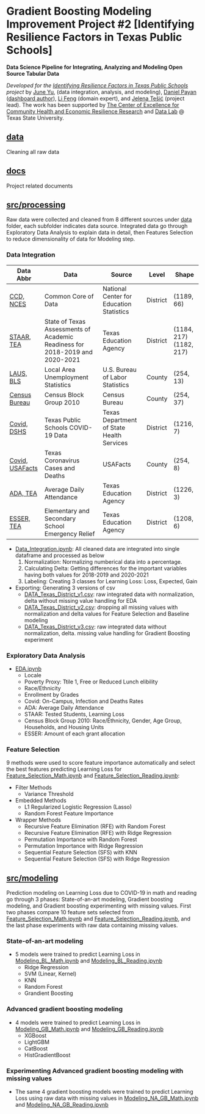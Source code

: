 # Gradient Boosting Modeling Improvement Project #2 [Identifying Resilience Factors in Texas Public Schools]
**Data Science Pipeline for Integrating, Analyzing and Modeling Open Source Tabular Data**

_Developed for the [Identifying Resilience Factors in Texas Public Schools](docs/2022Fall-CHERR-Poster.pdf) project_ by [June Yu](https://j-y-yu.github.io/), (data integration, analysis, and modeling), [Daniel Payan](https://github.com/danielpayan13) ([dashboard author](https://github.com/DataLab12/resilienceDashboardsTX)), [Li Feng](https://lifeng.wp.txstate.edu/) (domain expert), and [Jelena Tešić](jtesic.github.io) (project lead). The work has been supported by [The Center of Excellence for Community Health and Economic Resilience Research](https://www.cherr.txst.edu/) and [Data Lab](https://DataLab12.github.io) @ Texas State University.

## [data](data)
Cleaning all raw data

## [docs](docs)
Project related documents

## [src/processing](src/processing)
Raw data were collected and cleaned from 8 different sources under [data](data) folder, each subfolder indicates data source. Integrated data go through  Exploratory Data Analysis to explain data in detail, then Features Selection to reduce dimensionality of data for Modeling step. 

### Data Integration

| Data Abbr | Data | Source | Level | Shape |
| ----------- | ----------- | ----------- | ----------- | ----------- |
| [CCD, NCES](https://nces.ed.gov/ccd/elsi/tableGenerator.aspx) | Common Core of Data | National Center for Education Statistics | District | (1189, 66) |
| [STAAR, TEA](https://tea.texas.gov/student-assessment/testing/staar/staar-aggregate-data) | State of Texas Assessments of Academic Readiness for 2018-2019 and 2020-2021 | Texas Education Agency | District | (1184, 217) (1182, 217) |
| [LAUS, BLS](https://www.bls.gov/lau/##cntyaa) | Local Area Unemployment Statistics | U.S. Bureau of Labor Statistics | County | (254, 13) |
| [Census Bureau](https://schoolsdata2-93b5c-tea-texas.opendata.arcgis.com/datasets/census-block-group-2010-tx/) | Census Block Group 2010 | Census Bureau | County | (254, 37) |
| [Covid, DSHS](https://dshs.texas.gov/coronavirus/schools/texas-education-agency/) | Texas Public Schools COVID-19 Data | Texas Department of State Health Services | District | (1216, 7) |
| [Covid, USAFacts](https://usafacts.org/visualizations/coronavirus-covid-19-spread-map/state/texas) | Texas Coronavirus Cases and Deaths | USAFacts | County | (254, 8) |
| [ADA, TEA](https://tea.texas.gov/finance-and-grants/state-funding/state-funding-reports-and-data/average-daily-attendance-and-wealth-per-average-daily-attendance) | Average Daily Attendance | Texas Education Agency | District | (1226, 3) |
| [ESSER, TEA](https://tea.texas.gov/finance-and-grants/grants/grants-administration/applying-for-a-grant/entitlements) | Elementary and Secondary School Emergency Relief | Texas Education Agency | District | (1208, 6)  |
- [Data_Integration.ipynb](src/processing/Data_Integration.ipynb): All cleaned data are integrated into single dataframe and processed as below
  1. Normalization: Normalizing numberical data into a percentage.
  2. Calculating Delta: Getting differences for the important variables having both values for 2018-2019 and 2020-2021
  3. Labeling: Creating 3 classes for Learning Loss: Loss, Expected, Gain
- Exporting: Generating 3 versions of csv
  - [DATA_Texas_District_v1.csv](src/processing/DATA_Texas_District_v1.csv): raw integrated data with normalization, delta without missing value handling for EDA
  - [DATA_Texas_District_v2.csv](src/processing/DATA_Texas_District_v2.csv): dropping all missing values with normalization and delta values for Feature Selection and Baseline modeling
  - [DATA_Texas_District_v3.csv](src/processing/DATA_Texas_District_v3.csv): raw integrated data without normalization, delta. missing value handling for Gradient Boosting experiment

### Exploratory Data Analysis
- [EDA.ipynb](src/processing/EDA.ipynb)
   - Locale
   - Poverty Proxy: Ttile 1, Free or Reduced Lunch elibility
   - Race/Ethnicity
   - Enrollment by Grades
   - Covid: On-Campus, Infection and Deaths Rates
   - ADA: Average Daily Attendance
   - STAAR: Tested Students, Learning Loss
   - Census Block Group 2010: Race/Ethnicity, Gender, Age Group, Households, and Housing Units
   - ESSER: Amount of each grant allocation

### Feature Selection
9 methods were used to score feature importance automatically and select the best features predicting Learning Loss for [Feature_Selection_Math.ipynb](src/processing/Feature_Selection_Math.ipynb) and [Feature_Selection_Reading.ipynb](src/processing/Feature_Selection_Reading.ipynb):
* Filter Methods
	* Variance Threshold
* Embedded Methods
	* L1 Regularized Logistic Regression (Lasso)
	* Random Forest Feature Importance
* Wrapper Methods
	* Recursive Feature Elimination (RFE) with Random Forest
	* Recursive Feature Elimination (RFE) with Ridge Regression
	* Permutation Importance with Random Forest
	* Permutation Importance with Ridge Regression
	* Sequential Feature Selection (SFS) with KNN
	* Sequential Feature Selection (SFS) with Ridge Regression

## [src/modeling](src/modeling)
Prediction modeling on Learning Loss due to COVID-19 in math and reading go through 3 phases: State-of-an-art modeling, Gradient boosting modeling, and Gradient boosting experimenting with missing values. First two phases compare 10 feature sets selected from [Feature_Selection_Math.ipynb](src/processing/Feature_Selection_Math.ipynb) and [Feature_Selection_Reading.ipynb](src/processing/Feature_Selection_Reading.ipynb), and the last phase experiments with raw data containing missing values.

### State-of-an-art modeling 
* 5 models were trained to predict Learning Loss in [Modeling_BL_Math.ipynb](src/modeling/Modeling_BL_Math.ipynb) and [Modeling_BL_Reading.ipynb](src/modeling/Modeling_BL_Reading.ipynb)
  * Ridge Regression
  * SVM (Linear, Kernel)
  * KNN
  * Random Forest
  * Grandient Boosting

### Advanced gradient boosting modeling 
* 4 models were trained to predict Learning Loss in [Modeling_GB_Math.ipynb](src/modeling/Modeling_GB_Math.ipynb) and [Modeling_GB_Reading.ipynb](src/modeling/Modeling_GB_Reading.ipynb) 
  * XGBoost
  * LightGBM
  * CatBoost
  * HistGradientBoost

### Experimenting Advanced gradient boosting modeling with missing values
* The same 4 gradient boosting models were trained to predict Learning Loss using raw data with missing values in [Modeling_NA_GB_Math.ipynb](src/modeling/Modeling_NA_GB_Math.ipynb) and [Modeling_NA_GB_Reading.ipynb](src/modeling/odeling_NA_GB_Reading.ipynb) 

